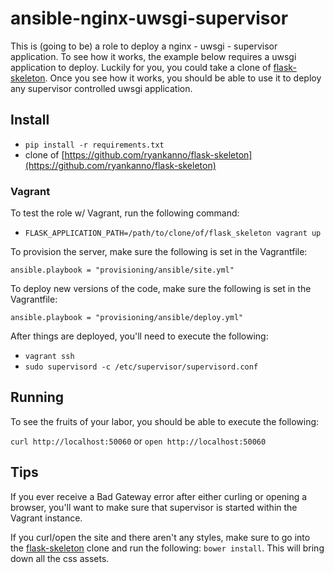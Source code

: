 # ansible-nginx-uwsgi-supervisor

This is (going to be) a role to deploy a nginx - uwsgi - supervisor application. To see how it
works, the example below requires a uwsgi application to deploy. Luckily for
you, you could take a clone of [flask-skeleton](https://github.com/ryankanno/flask-skeleton).
Once you see how it works, you should be able to use it to deploy any supervisor controlled uwsgi application.

## Install

* `pip install -r requirements.txt`
* clone of [https://github.com/ryankanno/flask-skeleton](https://github.com/ryankanno/flask-skeleton)

### Vagrant

To test the role w/ Vagrant, run the following command:

* `FLASK_APPLICATION_PATH=/path/to/clone/of/flask_skeleton vagrant up`

To provision the server, make sure the following is set in the Vagrantfile:

`ansible.playbook = "provisioning/ansible/site.yml"`

To deploy new versions of the code, make sure the following is set in the
Vagrantfile:

`ansible.playbook = "provisioning/ansible/deploy.yml"`

After things are deployed, you'll need to execute the following:

* `vagrant ssh`
* `sudo supervisord -c /etc/supervisor/supervisord.conf`

## Running

To see the fruits of your labor, you should be able to execute the following:

`curl http://localhost:50060` or `open http://localhost:50060`

## Tips

If you ever receive a Bad Gateway error after either curling or opening a
browser, you'll want to make sure that supervisor is started within the Vagrant
instance.

If you curl/open the site and there aren't any styles, make sure to go into the
[flask-skeleton](https://github.com/ryankanno/flask-skeleton) clone and run the
following: `bower install`. This will bring down all the css assets.
